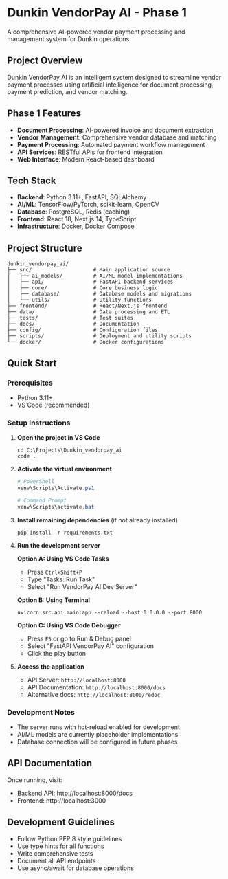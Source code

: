 # Dunkin VendorPay AI - Phase 1

A comprehensive AI-powered vendor payment processing and management system for Dunkin operations.

## Project Overview

Dunkin VendorPay AI is an intelligent system designed to streamline vendor payment processes using artificial intelligence for document processing, payment prediction, and vendor matching.

## Phase 1 Features

- **Document Processing**: AI-powered invoice and document extraction
- **Vendor Management**: Comprehensive vendor database and matching
- **Payment Processing**: Automated payment workflow management
- **API Services**: RESTful APIs for frontend integration
- **Web Interface**: Modern React-based dashboard

## Tech Stack

- **Backend**: Python 3.11+, FastAPI, SQLAlchemy
- **AI/ML**: TensorFlow/PyTorch, scikit-learn, OpenCV
- **Database**: PostgreSQL, Redis (caching)
- **Frontend**: React 18, Next.js 14, TypeScript
- **Infrastructure**: Docker, Docker Compose

## Project Structure

```
dunkin_vendorpay_ai/
├── src/                    # Main application source
│   ├── ai_models/          # AI/ML model implementations
│   ├── api/                # FastAPI backend services
│   ├── core/               # Core business logic
│   ├── database/           # Database models and migrations
│   └── utils/              # Utility functions
├── frontend/               # React/Next.js frontend
├── data/                   # Data processing and ETL
├── tests/                  # Test suites
├── docs/                   # Documentation
├── config/                 # Configuration files
├── scripts/                # Deployment and utility scripts
└── docker/                 # Docker configurations
```

## Quick Start

### Prerequisites
- Python 3.11+
- VS Code (recommended)

### Setup Instructions

1. **Open the project in VS Code**
   ```
   cd C:\Projects\Dunkin_vendorpay_ai
   code .
   ```

2. **Activate the virtual environment**
   ```powershell
   # PowerShell
   venv\Scripts\Activate.ps1
   
   # Command Prompt
   venv\Scripts\activate.bat
   ```

3. **Install remaining dependencies** (if not already installed)
   ```
   pip install -r requirements.txt
   ```

4. **Run the development server**
   
   **Option A: Using VS Code Tasks**
   - Press `Ctrl+Shift+P`
   - Type "Tasks: Run Task"
   - Select "Run VendorPay AI Dev Server"
   
   **Option B: Using Terminal**
   ```
   uvicorn src.api.main:app --reload --host 0.0.0.0 --port 8000
   ```
   
   **Option C: Using VS Code Debugger**
   - Press `F5` or go to Run & Debug panel
   - Select "FastAPI VendorPay AI" configuration
   - Click the play button

5. **Access the application**
   - API Server: `http://localhost:8000`
   - API Documentation: `http://localhost:8000/docs`
   - Alternative docs: `http://localhost:8000/redoc`

### Development Notes
- The server runs with hot-reload enabled for development
- AI/ML models are currently placeholder implementations
- Database connection will be configured in future phases

## API Documentation

Once running, visit:
- Backend API: http://localhost:8000/docs
- Frontend: http://localhost:3000

## Development Guidelines

- Follow Python PEP 8 style guidelines
- Use type hints for all functions
- Write comprehensive tests
- Document all API endpoints
- Use async/await for database operations

